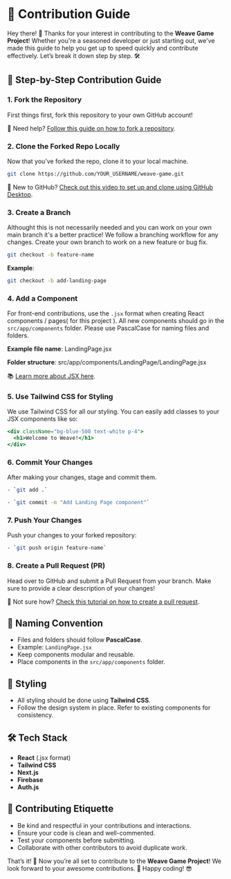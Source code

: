 # 🌟 Contribution Guide

Hey there! 🙌 Thanks for your interest in contributing to the **Weave Game Project**! Whether you're a seasoned developer or just starting out, we've made this guide to help you get up to speed quickly and contribute effectively. Let’s break it down step by step. 🛠️

## 📝 Step-by-Step Contribution Guide

### 1. Fork the Repository
First things first, fork this repository to your own GitHub account!

🔗 Need help? [Follow this guide on how to fork a repository](https://docs.github.com/en/get-started/quickstart/fork-a-repo).

### 2. Clone the Forked Repo Locally
Now that you’ve forked the repo, clone it to your local machine.
```bash
git clone https://github.com/YOUR_USERNAME/weave-game.git
```
🔗 New to GitHub? [Check out this video to set up and clone using GitHub Desktop](https://youtu.be/g8lJdYwHraY).

### 3. Create a Branch 
Althought this is not necessarily needed and you can work on your own main branch it's a better practice! 
We follow a branching workflow for any changes. Create your own branch to work on a new feature or bug fix.
```bash
git checkout -b feature-name
```
**Example**:
```bash
git checkout -b add-landing-page
```
### 4. Add a Component
For front-end contributions, use the `.jsx` format when creating React components / pages( for this project ). All new components should go in the `src/app/components` folder. Please use PascalCase for naming files and folders.

**Example file name**:
LandingPage.jsx

**Folder structure**:
src/app/components/LandingPage/LandingPage.jsx

📚 [Learn more about JSX here](https://reactjs.org/docs/introducing-jsx.html).

### 5. Use Tailwind CSS for Styling
We use Tailwind CSS for all our styling. You can easily add classes to your JSX components like so:

```jsx
<div className="bg-blue-500 text-white p-4">
  <h1>Welcome to Weave!</h1>
</div>
```
### 6. Commit Your Changes
After making your changes, stage and commit them.
```bash
- `git add .`
```
```bash
- `git commit -m "Add Landing Page component"`
```
### 7. Push Your Changes
Push your changes to your forked repository:
```bash
- `git push origin feature-name`
```
### 8. Create a Pull Request (PR)
Head over to GitHub and submit a Pull Request from your branch.
Make sure to provide a clear description of your changes!

🔗 Not sure how? [Check this tutorial on how to create a pull request](https://docs.github.com/en/pull-requests).

## 🔄 Naming Convention
- Files and folders should follow **PascalCase**.
- Example: `LandingPage.jsx`
- Keep components modular and reusable.
- Place components in the `src/app/components` folder.

## 🎨 Styling
- All styling should be done using **Tailwind CSS**.
- Follow the design system in place. Refer to existing components for consistency.

## 🛠️ Tech Stack
- **React** (.jsx format)
- **Tailwind CSS**
- **Next.js**
- **Firebase**
- **Auth.js**

## 🤝 Contributing Etiquette
- Be kind and respectful in your contributions and interactions.
- Ensure your code is clean and well-commented.
- Test your components before submitting.
- Collaborate with other contributors to avoid duplicate work.

That’s it! 🎉 Now you’re all set to contribute to the **Weave Game Project**! We look forward to your awesome contributions. 🚀 Happy coding! 😎
